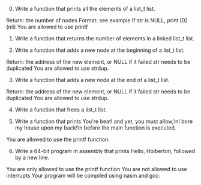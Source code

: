0. Write a function that prints all the elements of a list_t list.

Return: the number of nodes
Format: see example
If str is NULL, print [0] (nil)
You are allowed to use printf

1. Write a function that returns the number of elements in a linked list_t list.

2. Write a function that adds a new node at the beginning of a list_t list.


Return: the address of the new element, or NULL if it failed
str needs to be duplicated
You are allowed to use strdup.

3. Write a function that adds a new node at the end of a list_t list.

Return: the address of the new element, or NULL if it failed
str needs to be duplicated
You are allowed to use strdup.

4. Write a function that frees a list_t list.

5. Write a function that prints You're beat! and yet, you must allow,\nI bore 
   my house upon my back!\n before the main function is executed.

You are allowed to use the printf function.

6. Write a 64-bit program in assembly that prints Hello, Holberton, followed by a new line.

You are only allowed to use the printf function
You are not allowed to use interrupts
Your program will be compiled using nasm and gcc:
